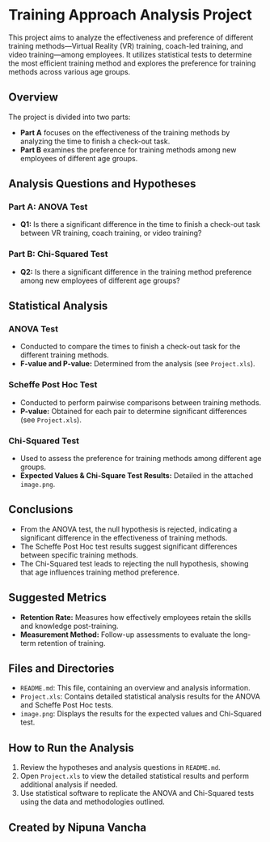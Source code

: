 # Training Approach Analysis Project

This project aims to analyze the effectiveness and preference of different training methods—Virtual Reality (VR) training, coach-led training, and video training—among employees. It utilizes statistical tests to determine the most efficient training method and explores the preference for training methods across various age groups.

## Overview

The project is divided into two parts:
- **Part A** focuses on the effectiveness of the training methods by analyzing the time to finish a check-out task.
- **Part B** examines the preference for training methods among new employees of different age groups.

## Analysis Questions and Hypotheses

### Part A: ANOVA Test

- **Q1:** Is there a significant difference in the time to finish a check-out task between VR training, coach training, or video training?

### Part B: Chi-Squared Test

- **Q2:** Is there a significant difference in the training method preference among new employees of different age groups?

## Statistical Analysis

### ANOVA Test
- Conducted to compare the times to finish a check-out task for the different training methods.
- **F-value and P-value:** Determined from the analysis (see `Project.xls`).

### Scheffe Post Hoc Test
- Conducted to perform pairwise comparisons between training methods.
- **P-value:** Obtained for each pair to determine significant differences (see `Project.xls`).

### Chi-Squared Test
- Used to assess the preference for training methods among different age groups.
- **Expected Values & Chi-Square Test Results:** Detailed in the attached `image.png`.

## Conclusions

- From the ANOVA test, the null hypothesis is rejected, indicating a significant difference in the effectiveness of training methods.
- The Scheffe Post Hoc test results suggest significant differences between specific training methods.
- The Chi-Squared test leads to rejecting the null hypothesis, showing that age influences training method preference.

## Suggested Metrics

- **Retention Rate:** Measures how effectively employees retain the skills and knowledge post-training.
- **Measurement Method:** Follow-up assessments to evaluate the long-term retention of training.

## Files and Directories

- `README.md`: This file, containing an overview and analysis information.
- `Project.xls`: Contains detailed statistical analysis results for the ANOVA and Scheffe Post Hoc tests.
- `image.png`: Displays the results for the expected values and Chi-Squared test.

## How to Run the Analysis

1. Review the hypotheses and analysis questions in `README.md`.
2. Open `Project.xls` to view the detailed statistical results and perform additional analysis if needed.
3. Use statistical software to replicate the ANOVA and Chi-Squared tests using the data and methodologies outlined.

## Created by Nipuna Vancha
